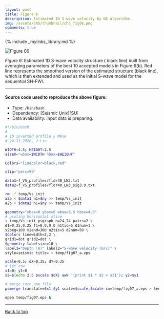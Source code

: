 ```yaml
---
layout: post
title: Figure 6
description: Estimated 1D S-wave velocity by NA algorithm.
img: /assets/ch5/thumbnail/ch5_fig06.png
comments: true
---
```


{% include _mylinks_library.md %}

<script type="text/javascript">
 function showhide(id) {
    var e = document.getElementById(id);
    e.style.display = (e.style.display == 'block') ? 'none' : 'block';
 }
</script>


<img src="{{ '/assets/ch5/ch5_fig06.png' | prepend: site.baseurl | prepend: site.url }}" alt="Figure 06" style="zoom:100%;" />


_Figure 6:_ Estimated 1D S-wave velocity structure ( black line) built from averaging parameters of the best 10 accepted models in Figure 6(b). Red line represents the smoothed version of the estimated structure (black line), which is then extended and used as the initial S-wave model for the sequential SH-FWI.

---
#### Source code used to reproduce the above figure:
- Type: ```/bin/bash```
- Dependency: [Seismic Unix][SU]
- Data availability: Input data is preparing.   


```sh
#!/bin/bash
#
# 1D inverted profile y MASW
# 24-11-2020, J.Liu 

WIDTH=4.5; HEIGHT=2.5
sizeX="wbox=$WIDTH hbox=$HEIGHT"

Colors="linecolor=black,red"

clip="perc=99"

data1=f_VS_profiles/fldr40_LN3.txt
data2=f_VS_profiles/fldr40_LN3_sig3.0.txt

rm -f temp/Vs_init
a2b < $data1 n1=$ny >> temp/Vs_init
a2b < $data2 n1=$ny >> temp/Vs_init

geometry="xbox=0 ybox=0 wbox=3.5 hbox=4.0"
# ploting horizontal slice
< temp/Vs_init psgraph n=24,24 pairs=2 \
d1=0.25,0.25 f1=0.0,0.0 n1tic=5 d1num=1 \
x2beg=100 x2end=300 n2tic=5 d2num=50 \
$Colors linewidth=2,2 \
grid1=dot grid2=dot \
$geometry labelsize=18 \
label1="Depth (m)" label2="S-wave velocity (m/s)" \
style=seismic title= > temp/fig07_a.eps

scale=0.5; dX=0.35; dY=0.35
# 1st row
x1=0; y1=0
x2=$(echo 2.5 $scale $dX| awk '{print $1 * $2 + $3}'); y2=$y1

# merge into one file
psmerge translate=$x1,$y1 scale=$scale,$scale in=temp/fig07_a.eps > temp/fig07.eps

open temp/fig07.eps &

```
---

<a href="#top">Back to top</a>

